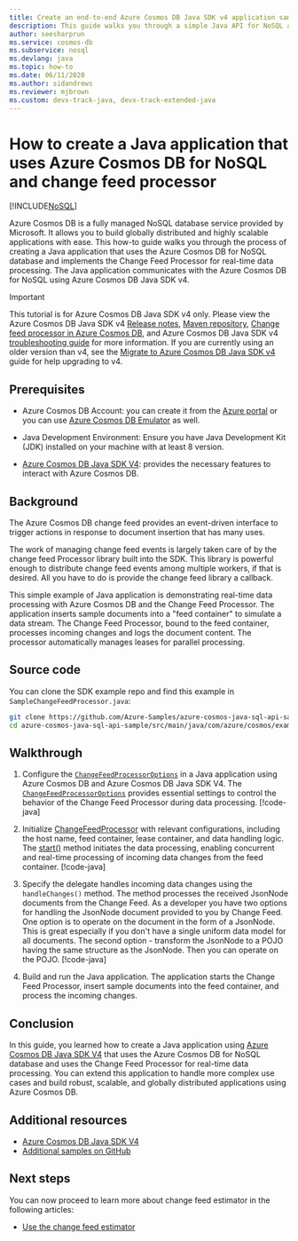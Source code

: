 ```yaml
---
title: Create an end-to-end Azure Cosmos DB Java SDK v4 application sample by using Change Feed
description: This guide walks you through a simple Java API for NoSQL application, which inserts documents into an Azure Cosmos DB container, while maintaining a materialized view of the container using Change Feed.
author: seesharprun
ms.service: cosmos-db
ms.subservice: nosql
ms.devlang: java
ms.topic: how-to
ms.date: 06/11/2020
ms.author: sidandrews
ms.reviewer: mjbrown
ms.custom: devx-track-java, devx-track-extended-java
---
```


# How to create a Java application that uses Azure Cosmos DB for NoSQL and change feed processor
[!INCLUDE[NoSQL](../includes/appliesto-nosql.md)]

Azure Cosmos DB is a fully managed NoSQL database service provided by Microsoft. It allows you to build globally distributed and highly scalable applications with ease. This how-to guide walks you through the process of creating a Java application that uses the Azure Cosmos DB for NoSQL database and implements the Change Feed Processor for real-time data processing. The Java application communicates with the Azure Cosmos DB for NoSQL using Azure Cosmos DB Java SDK v4.

> [!IMPORTANT]  
> This tutorial is for Azure Cosmos DB Java SDK v4 only. Please view the Azure Cosmos DB Java SDK v4 [Release notes](sdk-java-v4.md), [Maven repository](https://mvnrepository.com/artifact/com.azure/azure-cosmos), [Change feed processor in Azure Cosmos DB](change-feed-processor.md), and Azure Cosmos DB Java SDK v4 [troubleshooting guide](troubleshoot-java-sdk-v4.md) for more information. If you are currently using an older version than v4, see the [Migrate to Azure Cosmos DB Java SDK v4](migrate-java-v4-sdk.md) guide for help upgrading to v4.
>

## Prerequisites

* Azure Cosmos DB Account: you can create it from the [Azure portal](https://portal.azure.com/) or you can use [Azure Cosmos DB Emulator](../emulator.md) as well.

* Java Development Environment: Ensure you have Java Development Kit (JDK) installed on your machine with at least 8 version.

* [Azure Cosmos DB Java SDK V4](sdk-java-v4.md): provides the necessary features to interact with Azure Cosmos DB.

## Background

The Azure Cosmos DB change feed provides an event-driven interface to trigger actions in response to document insertion that has many uses.

The work of managing change feed events is largely taken care of by the change feed Processor library built into the SDK. This library is powerful enough to distribute change feed events among multiple workers, if that is desired. All you have to do is provide the change feed library a callback.

This simple example of Java application is demonstrating real-time data processing with Azure Cosmos DB and the Change Feed Processor. The application inserts sample documents into a "feed container" to simulate a data stream. The Change Feed Processor, bound to the feed container, processes incoming changes and logs the document content. The processor automatically manages leases for parallel processing.

## Source code

You can clone the SDK example repo and find this example in `SampleChangeFeedProcessor.java`:

```bash
git clone https://github.com/Azure-Samples/azure-cosmos-java-sql-api-samples.git
cd azure-cosmos-java-sql-api-sample/src/main/java/com/azure/cosmos/examples/changefeed/
```

## Walkthrough

1. Configure the [`ChangeFeedProcessorOptions`](/java/api/com.azure.cosmos.models.changefeedprocessoroptions) in a Java application using Azure Cosmos DB and Azure Cosmos DB Java SDK V4. The [`ChangeFeedProcessorOptions`](/java/api/com.azure.cosmos.models.changefeedprocessoroptions) provides essential settings to control the behavior of the Change Feed Processor during data processing.
    [!code-java[](~/azure-cosmos-java-sql-api-samples/src/main/java/com/azure/cosmos/examples/changefeed/SampleChangeFeedProcessor.java?name=ChangeFeedProcessorOptions)]

2. Initialize [ChangeFeedProcessor](/java/api/com.azure.cosmos.changefeedprocessor) with relevant configurations, including the host name, feed container, lease container, and data handling logic. The [start()](/java/api/com.azure.cosmos.changefeedprocessor#com-azure-cosmos-changefeedprocessor-start()) method initiates the data processing, enabling concurrent and real-time processing of incoming data changes from the feed container.
    [!code-java[](~/azure-cosmos-java-sql-api-samples/src/main/java/com/azure/cosmos/examples/changefeed/SampleChangeFeedProcessor.java?name=StartChangeFeedProcessor)]

3. Specify the delegate handles incoming data changes using the `handleChanges()` method. The method processes the received JsonNode documents from the Change Feed. As a developer you have two options for handling the JsonNode document provided to you by Change Feed. One option is to operate on the document in the form of a JsonNode. This is great especially if you don't have a single uniform data model for all documents. The second option - transform the JsonNode to a POJO having the same structure as the JsonNode. Then you can operate on the POJO.
    [!code-java[](~/azure-cosmos-java-sql-api-samples/src/main/java/com/azure/cosmos/examples/changefeed/SampleChangeFeedProcessor.java?name=Delegate)]

4. Build and run the Java application. The application starts the Change Feed Processor, insert sample documents into the feed container, and process the incoming changes.

## Conclusion

In this guide, you learned how to create a Java application using [Azure Cosmos DB Java SDK V4](sdk-java-v4.md) that uses the Azure Cosmos DB for NoSQL database and uses the Change Feed Processor for real-time data processing. You can extend this application to handle more complex use cases and build robust, scalable, and globally distributed applications using Azure Cosmos DB.

## Additional resources

* [Azure Cosmos DB Java SDK V4](sdk-java-v4.md)
* [Additional samples on GitHub](https://github.com/Azure-Samples/azure-cosmos-java-sql-api-samples)

## Next steps

You can now proceed to learn more about change feed estimator in the following articles:

* [Use the change feed estimator](how-to-use-change-feed-estimator.md)
